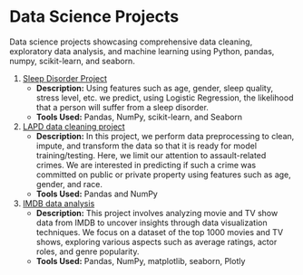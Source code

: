 # Data Science Projects
Data science projects showcasing comprehensive data cleaning, exploratory data analysis, and machine learning using Python, pandas, numpy, scikit-learn, and seaborn.

1. [Sleep Disorder Project](https://github.com/Christian-Morgan/Data-Science-Portfolio/tree/main/Sleep%20Disorder%20Project)
   - **Description:** Using features such as age, gender, sleep quality, stress level, etc. we predict, using Logistic Regression, the likelihood that a person will suffer from a sleep disorder.
   - **Tools Used:** Pandas, NumPy, scikit-learn, and Seaborn
2. [LAPD data cleaning project](https://github.com/Christian-Morgan/Data-Science-Portfolio/tree/main/LAPD%20data%20cleaning)
   - **Description:** In this project, we perform data preprocessing to clean, impute, and transform the data so that it is ready for model training/testing. Here, we limit our attention to assault-related crimes. We are interested in predicting if such a crime was committed on public or private property using features such as age, gender, and race.
   - **Tools Used:** Pandas and NumPy
3. [IMDB data analysis](https://github.com/Christian-Morgan/Data-Science-Portfolio/tree/main/IMDB%20Movies%20Data%20Analysis)
   - **Description:** This project involves analyzing movie and TV show data from IMDB to uncover insights through data visualization techniques. We focus on a dataset of the top 1000 movies and TV shows, exploring various aspects such as average ratings, actor roles, and genre popularity.
   - **Tools Used:** Pandas, NumPy, matplotlib, seaborn, Plotly

